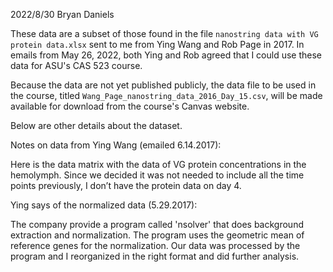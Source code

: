 2022/8/30
Bryan Daniels

These data are a subset of those found in the file `nanostring data with VG protein data.xlsx` sent to me from Ying Wang and Rob Page in 2017.  In emails from May 26, 2022, both Ying and Rob agreed that I could use these data for ASU's CAS 523 course.

Because the data are not yet published publicly, the data file to be used in the course, titled `Wang_Page_nanostring_data_2016_Day_15.csv`, will be made available for download from the course's Canvas website.


Below are other details about the dataset.

Notes on data from Ying Wang (emailed 6.14.2017): 

Here is the data matrix with the data of VG protein concentrations in the hemolymph. Since we decided it was not needed to include all the time points previously, I don’t have the protein data on day 4.


Ying says of the normalized data (5.29.2017):

The company provide a program called 'nsolver' that does background extraction and normalization. The program uses the  geometric mean of reference genes for the normalization.
Our data was processed by the program and I reorganized in the right format and did further analysis.
